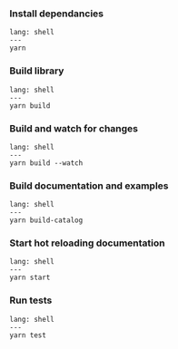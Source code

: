 ### Install dependancies

``` code
lang: shell
---
yarn
```

### Build library

``` code
lang: shell
---
yarn build
```

### Build and watch for changes

``` code
lang: shell
---
yarn build --watch
```

### Build documentation and examples

``` code
lang: shell
---
yarn build-catalog
```

### Start hot reloading documentation

``` code
lang: shell
---
yarn start
```

### Run tests

``` code
lang: shell
---
yarn test
```
